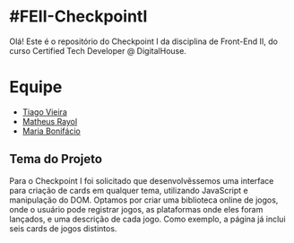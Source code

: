 # #FEII-CheckpointI

Olá! Este é o repositório do Checkpoint I da disciplina de Front-End II, do curso Certified Tech Developer @ DigitalHouse.

# Equipe

- [Tiago Vieira](https://github.com/tpvale)
- [Matheus Rayol](https://github.com/matheusrayol)
- [Maria Bonifácio](https://github.com/mariaboni)

## Tema do Projeto

Para o Checkpoint I foi solicitado que desenvolvêssemos uma interface para criação de cards em qualquer tema, utilizando JavaScript e manipulação do DOM. Optamos por criar uma biblioteca online de jogos, onde o usuário pode registrar jogos, as plataformas onde eles foram lançados, e uma descrição de cada jogo. Como exemplo, a página já inclui seis cards de jogos distintos.